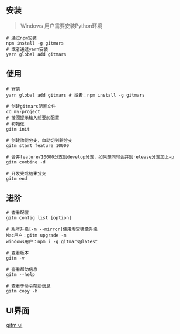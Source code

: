 ## 安装

> Windows 用户需要安装Python环境

```shell
# 通过npm安装
npm install -g gitmars
# 或者通过yarn安装
yarn global add gitmars
```

## 使用

```shell
# 安装
yarn global add gitmars # 或者：npm install -g gitmars

# 创建gitmars配置文件
cd my-project
# 按照提示输入想要的配置
# 初始化
gitm init

# 创建功能分支，自动切到新分支
gitm start feature 10000

# 合并feature/10000分支到develop分支，如果想同时合并到release分支加上-p
gitm combine -d

# 开发完成结束分支
gitm end
```

## 进阶

```shell
# 查看配置
gitm config list [option]

# 版本升级[-m --mirror]使用淘宝镜像升级
Mac用户：gitm upgrade -m
windows用户：npm i -g gitmars@latest

# 查看版本
gitm -v

# 查看帮助信息
gitm --help

# 查看子命令帮助信息
gitm copy -h
```

## UI界面

[gitm ui](../ui)
